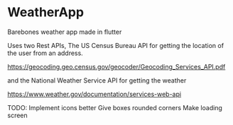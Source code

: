 # WeatherApp
Barebones weather app made in flutter

Uses two Rest APIs,
The US Census Bureau API for getting the location of the user from an address.

https://geocoding.geo.census.gov/geocoder/Geocoding_Services_API.pdf

and the National Weather Service API for getting the weather

https://www.weather.gov/documentation/services-web-api

TODO:
Implement icons better
Give boxes rounded corners
Make loading screen
